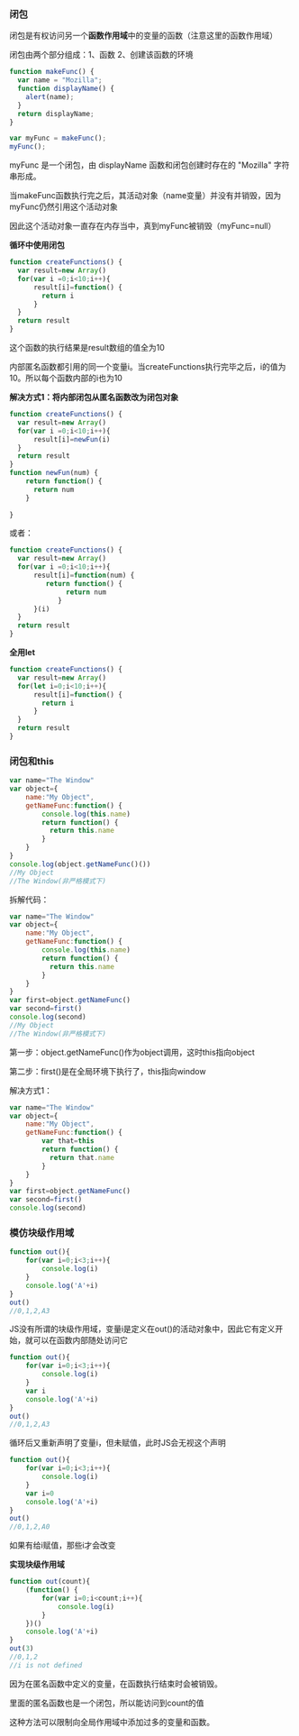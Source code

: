 ### 闭包

闭包是有权访问另一个**函数作用域**中的变量的函数（注意这里的函数作用域）

闭包由两个部分组成：1、函数 2、创建该函数的环境

```javascript
function makeFunc() {
  var name = "Mozilla";
  function displayName() {
    alert(name);
  }
  return displayName;
}

var myFunc = makeFunc();
myFunc();
```

myFunc 是一个闭包，由 displayName 函数和闭包创建时存在的 "Mozilla" 字符串形成。

当makeFunc函数执行完之后，其活动对象（name变量）并没有并销毁，因为myFunc仍然引用这个活动对象

因此这个活动对象一直存在内存当中，真到myFunc被销毁（myFunc=null）

**循环中使用闭包**

```javascript
function createFunctions() {
  var result=new Array()
  for(var i =0;i<10;i++){
      result[i]=function() {
        return i
      }
  }
  return result
}
```
这个函数的执行结果是result数组的值全为10

内部匿名函数都引用的同一个变量i。当createFunctions执行完毕之后，i的值为10。所以每个函数内部的i也为10

**解决方式1：将内部闭包从匿名函数改为闭包对象**

```javascript
function createFunctions() {
  var result=new Array()
  for(var i =0;i<10;i++){
      result[i]=newFun(i)
  }
  return result
}
function newFun(num) {
    return function() {
      return num
    }
  
}
```

或者：

```javascript
function createFunctions() {
  var result=new Array()
  for(var i =0;i<10;i++){
      result[i]=function(num) {
         return function() {
              return num
            }
      }(i)
  }
  return result
}

```

**全用let**

```javascript
function createFunctions() {
  var result=new Array()
  for(let i=0;i<10;i++){
      result[i]=function() {
        return i
      }
  }
  return result
}
```

### 闭包和this

```javascript
var name="The Window"
var object={
    name:"My Object",
    getNameFunc:function() {
        console.log(this.name)
        return function() {
          return this.name
        }
    }
}
console.log(object.getNameFunc()())
//My Object
//The Window(非严格模式下)
```

拆解代码：


```javascript
var name="The Window"
var object={
    name:"My Object",
    getNameFunc:function() {
        console.log(this.name)
        return function() {
          return this.name
        }
    }
}
var first=object.getNameFunc()
var second=first()
console.log(second)
//My Object
//The Window(非严格模式下)
```

第一步：object.getNameFunc()作为object调用，这时this指向object

第二步：first()是在全局环境下执行了，this指向window

解决方式1：

```javascript
var name="The Window"
var object={
    name:"My Object",
    getNameFunc:function() {
        var that=this
        return function() {
          return that.name
        }
    }
}
var first=object.getNameFunc()
var second=first()
console.log(second)
```

### 模仿块级作用域

```javascript
function out(){
	for(var i=0;i<3;i++){
		console.log(i)
	}
	console.log('A'+i)
}
out()
//0,1,2,A3
```

JS没有所谓的块级作用域，变量i是定义在out()的活动对象中，因此它有定义开始，就可以在函数内部随处访问它

```javascript
function out(){
	for(var i=0;i<3;i++){
		console.log(i)
	}
	var i
	console.log('A'+i)
}
out()
//0,1,2,A3
```

循环后又重新声明了变量i，但未赋值，此时JS会无视这个声明

```javascript
function out(){
	for(var i=0;i<3;i++){
		console.log(i)
	}
	var i=0
	console.log('A'+i)
}
out()
//0,1,2,A0
```

如果有给i赋值，那些i才会改变

**实现块级作用域**

```javascript
function out(count){
    (function() {
      	for(var i=0;i<count;i++){
      		console.log(i)
      	}
    })()
	console.log('A'+i)
}
out(3)
//0,1,2
//i is not defined
```

因为在匿名函数中定义的变量，在函数执行结束时会被销毁。

里面的匿名函数也是一个闭包，所以能访问到count的值 

这种方法可以限制向全局作用域中添加过多的变量和函数。